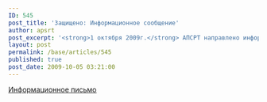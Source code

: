 ```yaml
---
ID: 545
post_title: 'Защищено: Информационное сообщение'
author: apsrt
post_excerpt: '<strong>1 октября 2009г.</strong> АПСРТ направлено информационное письмо  руководителям организаций-субъектов естественной монополии на речном транспорте - членов ассоциации, в связи с принятием в августе - сентябре т.г. ряда нормативных правовых актов, подготовленных ФСТ России.'
layout: post
permalink: /base/articles/545
published: true
post_date: 2009-10-05 03:21:00
---
```

<a href="http://www.apsrt.ru/docs/2-01-219.doc"><span style="text-decoration:underline;"> Информационное письмо </span></a>